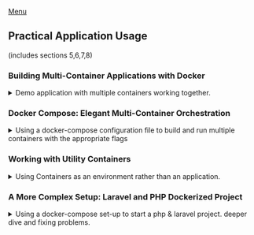 <!--
ignore these words in spell check for this file
// cSpell:ignore INITDB dockerized drwxr cliuser userdel adduser addgroup gecos laravel mkdir fastcgi ignore-platform-reqs chwon
-->

[Menu](../README.md)

## Practical Application Usage
(includes sections 5,6,7,8)

### Building Multi-Container Applications with Docker

<details>
<summary>
Demo application with multiple containers working together.
</summary>

a more realistic application, with multiple services and containers. lean how docker operates with multiple containers.

#### Our Target App & Setup

our application has three components:
1. Database - by using mongoDB.
2. Backend - nodeJS rest API.
3. Front - react single page application.

the code is in the "multi-app" folder.
we can go over the code and try to understand it on our own, but this isn't required. 

we want the dockerize-d database to persist, and for the logs folder to be persistent. we also want changes to the source code to be reflected live, both for the backend and the frontend.

task list
- [ ] Backend + Frontend
  - [ ] copy stuff properly in the dockerfile
  - [ ] mirrored source code volume, persistent logs folder
  - [ ] ensure live reload of code with daemon-js
  - [ ] fix network from local host to virtual network
- [ ] MongoDB 
  - [ ] persistent data using named volume
  - [ ] attach to virtual network
  - [ ] limiting access

#### Dockerizing the MongoDB Service

[MongoDB](https://hub.docker.com/_/mongo) image documentation.

if we aren't using dockerized versions of te backend, we would need to expose the port to the outside.
```sh
docker container run --rm --detach --name mongodb --publish 27017:17017 mongo
# check that the app works
node backend/app.js
```
for the future uses, we would want this to run inside as part of the network.
```sh
docker network create backend
docker container run --rm --detach --name mongodb --network backend --volume namedMongo:/data/db \
-e MONGO_INITDB_ROOT_USERNAME=admin \
-e MONGO_INITDB_ROOT_PASSWORD=secret \
mongo
```

#### Dockerizing the Node App

now we want to dockerize the backend app.

we need a dockerfile to build the image. for the moment, we use something very basic.

``` Dockerfile
FROM node

WORKDIR /app

COPY package.json .

RUN npm install

COPY . .

EXPOSE 80


CMD [ "node", "app.js" ]
```

we then build it and try to run it, but it should fail.
```sh
docker image build --tag backendImage backend/. 
docker container run --rm backendImage
```

we can no longer connect to the mongo database. we can fix it by changing the connection point. this would require us to re-built the image.

```js
mongoose.connect(
  //'mongodb://localhost:27017/course-goals',
  'mongodb://hist.docker.internal:27017/course-goals',
  {
    useNewUrlParser: true,
    useUnifiedTopology: true,
  },
  (err) => {
    if (err) {
      console.error('FAILED TO CONNECT TO MONGODB');
      console.error(err);
    } else {
      console.log('CONNECTED TO MONGODB');
      app.listen(80);
    }
  }
);
```

if we have the frontend running as an none-dockerized application, we would need to expose the correct port on the backend container

```sh
docker container run --name goals-backend --rm --detach --publish 80:80 backendImage
```

#### Moving the React SPA into a Container

after dockerizing the database and the backend, we next move to the front end app.
as before, we need a dockerfile for the image.
the base image that we use is still node.

``` Dockerfile
FROM node

WORKDIR /app

COPY package.json .

RUN npm install

COPY . .

EXPOSE 3000

CMD [ "npm", "start" ]
```

we build and run the image as a container. we still need to publish the ports to the public. this will fail for us because of how react works, so we add the *-it* flag. once we do this, we have all three parts of the application running.

now we should polish the extra parts of the the application, such as networking,persistent data and hot reload.

#### Adding Docker Networks for Efficient Cross-Container Communication

the first part is to set up the network properly, so that the containers talk to one another directly, without going through the host machine.

For this, we first create the network, then we can stop publishing the port on the database container.\
For the backend, we again stop publishing the port, but this isn't enough, we also need to change the source code again to tell it to use the service domain name instead of the local host. so we change `host.docker.internal` to the container name `mongodb`.\
We also do the same thing for the front end source code. wherever we use 'localhost' we need to replace it with the service name. so instead of `http://localhost/goals/`, we have `http://goals-backend/goals/`. we can also stick this in a const variable if we decide we might want to change this again.\
because we changed the source code, we need to build the backend and frontend images again.

```sh
docker network create goals-network
docker container run --name mongodb --rm -d --network goals-network mongo.
docker container run --name goals-backend --rm -d --network goals-network goals-node
docker container run --name goals-frontend --rm -it --network goals-network  --publish 3000:3000 goals-react
```

all this image building takes longer than we want, because of all the copying that happens (the "node-modules" folders). we will fix this later.

however, **this still doesn't work!** the react stuff still doesn't work! that's because the app isn't being run directly inside the container, it run inside the browser! \
Well, we need to rethink our steps, we first revert our changes, from the service name back to **localhost**. so we still need to publish the port on the backend container. and we don't use the *--network* flag in the front end container.

```
docker container run --name goals-backend --rm -d --network goals-network --publish 80:80 goals-node
docker container run --name goals-frontend --rm -it --publish 3000:3000 goals-react
```

now that we got the network part settled (sort of), it's time to move forward.

#### Adding Data Persistence to MongoDB with Volumes

in the current state of things, removing the mongoDB containers causes us to lose all the data that our app created. we want this data to persist across runs of the container.\

we do this by adding the *--volume,-v* flag to the run command, in the documentation we see the appropriate usage, which is the path inside the app to where the data is stored. we will use a named volume, rather than an anonymous one or a bind mount.

```sh
docker container run --name mongodb --rm -d --network goals-network --volume goals-data:data/db mongo
```

we can start the database container again and see how the data now persists.

another requirement was to add security. this is done with two environment variables: *MONGO_INITDB_ROOT_USERNAME* and *MONGO_INITDB_ROOT_PASSWORD*,

```sh
docker container run --name mongodb --rm -d --network goals-network --volume goals-data:/data/db -e MONGO_INITDB_ROOT_USERNAME=max -e MONGO_INITDB_ROOT_PASSWORD=secret mongo
```
now when we start this database, the backend fails to fetch the data, because it doesn't use the correct authorization. to fix this, we add the can add user name and password to the connection string in the backend. these were optional so far, but now are required. we also need a `?authSource=admin` at the end of the connection string.



```js
//'mongodb://mongodb:27017/course-goals',
'mongodb://[userThenCollinsThenPassword]@mongodb:27017/course-goals?authSource=admin',
```
if we try this again, things will work for us.
in the real world, we should somehow also pass those two as parts of the environment

#### Volumes, Bind Mounts & Polishing for the NodeJS Container

Our next target is have persistence data for the logs folder, and have live code updates.

we need one volume for the logs folder, we can either use named or bind volumes. we also want a bind mount to allow for live update, this requires an absolute path. recall how the priority works for paths. so we also add a volume for the node-modules

we are still missing the command to hot reload the source code when it changes. we saw earlier that we can do this with the *nodemon* package. we add it to the "package.json" files as a dev-dependency, we add a *"start": "nodemon app.js"* script, and fix the dockerfile `CMD` stanza to `["npm", "start"]`.

**NOTE: for windows we need to add *-L* flag for the script**
```json 
  "scripts": {
    "test": "echo \"Error: no test specified\" && exit 1",
    "start":"nodemon -L app.js"
  },
```
**NOTE: we might need to remove the 'package-lock.json' file.**
we now can build the image once again.

```sh
cd multi-01-starting-app

#build image
docker image build --tag goals-node backend/.

#run container
docker container run --name goals-backend --rm -d --network goals-network -v goals-logs:/app/logs --publish 80:80 -v "D:\Docker_Kubernetes_The_Practical_Guide\multi-app\backend:/app" -v /app/node_modules goals-node
```

two last things, we have the user name for the mongodb hardcoded, we don't like this. let's change this to use environment variables as well

```dockerfile
ENV MONGODB_USERNAME=root
ENV MONGODB_PASSWORD=secret
```

and now we change the code to use those variables dynamically.
we access them with `{}

```js
const userName = process.env.MONGODB_USERNAME;
const password =process.env.MONGODB_PASSWORD;
//'mongodb://user-then-collins-then-password@mongodb:27017/course-goals?authSource=admin',
`mongodb://{user-then-collins-then-password@mongodb:27017/course-goals?authSource=admin`,
```
we build the image again, and now run the container with the *--env* flag.

```sh
docker container run --name goals-backend --rm -d --network goals-network -v goals-logs:/app/logs --publish 80:80 -v "D:\Docker_Kubernetes_The_Practical_Guide\multi-app\backend:/app" -v /app/node_modules -e MONGODB_USERNAME=max --env MONGODB_PASSWORD=secret  goals-node
```

now lets add a *.dockerignore* file to ensure we aren't copying dependencies again and again.

```dockerignore
node_modules
Dockerfile
.git
```

we build the image again, and continue to work on the react frontend service.l

#### Live Source Code Updates for the React Container (with Bind Mounts)

in the react code, we also want to allow for live source updates. we need bind mounts as well. there is no need to use nodemon in react.

```sh
docker container run -v "D:\Docker_Kubernetes_The_Practical_Guide\multi-app\frontend\src:/app/src" --name goals-frontend --rm -p 3000:3000 -it goals-react
```

eventually this works. if we want live update, we need to follow the article attached and use a linux based file system.
(not going to do this)

our frontend image takes longer to build. we don't want this. we can use another *.dockerignore* file to reduce the amount of work we do.

#### Module Summary

we managed to dockerize our three components, we encountered some problems and fixed them. this section was aimed for development setup, rather than production.

we turned out to have three long docker container run commands, we would like to somehow reduce this. this is the topic of the next section.

</details>

### Docker Compose: Elegant Multi-Container Orchestration

<details>
<summary>
Using a docker-compose configuration file to build and run multiple containers with the appropriate flags
</summary>

In the previous section we created a multi-container application, we had three containers working together and things eventually worked out.
however, actually running the containers with all the correct commands was quite long and tiresome. we had many flags and volumes, and things got confusing pretty quick.

The docker eco-system has a built-in tool called **Docker-Compose**, which allows us to build everything together with one command and take it down just as easily. 

#### Docker-Compose: What & Why?

Docker compose allows us to replace multiple docker commands with a configuration file. instead of building images and running containers as separate commands, docker-compose takes care of all of this. this makes starting the app much easier, and also helps with sharing the workflow.

docker compose is not a replacement of dockerfile and doesn't build images. it also isn't a replacement for images or containers. and it's not intended for managing multiple containers on different hosts. it works best for a single machine. 

docker compose is a simple file. we put the configuration into the file. the core components are "services", which are the containers. for each service we can configure the behavior of the containers, such as ports, environment variables, volumes and networks.

docker compose files are a replacement for running individual commands. we will continue working with our previous application.

#### Creating a Compose File

we start by creating the file, called "docker-compose.yaml". here we describe our configuration. yaml format uses indentations.

we start by specifying the version of the docker-compose file, which determines which features ara available for us to use.
[list of versions and features](https://docs.docker.com/compose/compose-file/compose-versioning/).

lets go with the latest version, 3.8 in time of writing.

the next part is the services, which defines the services. we define the services by names. for each service we define the configuration for the container.

```yaml
version: "3.8"
services:
  mongodb:
  backend:
  frontend:
```

#### Diving into the Compose File Configuration

we can continue with the configurations. let's look again at our command to run the container.

```sh
docker container run --name mongodb --rm -d --network goals-network --volume goals-data:/data/db -e MONGO_INITDB_ROOT_USERNAME=max -e MONGO_INITDB_ROOT_PASSWORD=secret mongo
```

let's break it down
- name of the container *--name*
- detached mode *--detach*
- remove on stop flag *--rm*
- network *--network*
- name volume *--volume*
- environment variables (two of them!) *--env*
- the image itself

each of those is matched to a line in the docker-file.


```yaml
version: "3.8"
services:
  mongodb:
    image: 'mongo'
    volumes:
      - data:/data/db
    environment:
      MONGO_INITDB_ROOT_USERNAME: max
      MONGO_INITDB_ROOT_PASSWORD: secret
    # networks:
    #   - goals-network
  backend:
  frontend:
  
volumes:
 data:
```

when we use yaml syntax (the **key:value** pairs) we don't need dashes to specify the items. For **named volumes** we need a root volume key. this allows containers to share the same volume.

#### Docker Compose Up & Down

we can spin up a docker-compose deployment with the cli command `docker-compose up`, it will pull and build all images if needed. by default we start in attached mode, but we can add *-d* flag. when we are finished we can simply shut it down with the `docker-compose down` command.
```sh
docker container prune
docker image prune -a
docker-compose up -d
docker containers ls
docker networks ls
docker-compose down
docker networks ls #no networks after shutdown
```

it does not remove volumes by default, unless we specify it with `docker-compose down -v`. we usually don't do this.

lets continue with the other containers.

#### Working with Multiple Containers

we now have the backend and frontend services. we already removed the images, but we can have docker-compose build them for us, we simply add the *build:* key to tell it to build the image. this replaces the image command.
there is a long form of context and dockerfile and argument if we have a different name or a complex build image process. the context is where we want to run the build command from. this will come up in the future.


we add the ports under "ports", the environment variables and the volumes. for the named volume we need to specify it under the volumes root-key as well. for the bind-mount, we can use a relative path from the docker-compose file. 

this time we will use an environment file instead, under "env/backend.env"
```
MONGODB_USERNAME=max
MONGODB_PASSWORD=secret
```

we will also add another key, **depends_on**, which means that this service will only run after another service is up.

```yaml
version: "3.8"
services:
  mongodb:
    image: 'mongo'
    volumes:
      - data:/data/db
    environment:
      MONGO_INITDB_ROOT_USERNAME: max
      MONGO_INITDB_ROOT_PASSWORD: secret
    # networks:
    #   - goals-network
  backend:
    build: ./backend
      #context: ./backend
      #dockerfile: Dockerfile
      #args:
        #some-arg: some-value
    env_file:
      - ./env/backend.env
    ports:
      - "80:80"
    # networks:
    #   - goals-network
    volumes:
      - logs:/app/logs #named
      - /app/node_modules #anonymous
      - ./backend:/app # bind mount, relative path
    depends_on:
      - mongodb

  frontend:
  
volumes:
 data:
 logs:

# networks:
#   goals-network
```

we can try spinning up the file again, and see if it builds the image correctly and if the backend connects properly. things are going fine so far. we can even change the source code live and see it updated!

the name of the services are used by the containers internally, even if the names of the containers are now mutated with the prefix of the folder name.

#### Adding Another Container

we still have the frontend react app to add to our docker-compose file.we have a bind-mount volume and the ports as before. the new thing is the *-it* flag.
we can use the two keys of *stdin_open* and *tty* to recreate the effect. we can also have the *depends_on* key just to ensure our services are starting in order.
```yaml
version: "3.8"
services:
  #mongodb: #same as before
  #backend: #same as before
  frontend:
    build: ./frontend
    ports:
      - "3000:3000"
    volumes:
      - ./frontend/src:/app/src # bind mount
    stdin_open: true
    tty: true
    depends_on:
      - backend
    
volumes:
 data:
 logs:
```
we run the command and see that everything works. it's quite nice and easy to use. we stick everything into a file and we can spin the entire app up with one command.

#### Building Images & Understanding Container Names

other the `docker-compose up` and `docker-compose down`, there are also some more options. for `docker-compose up`, we can add the *--build* flag to force a rebuild of the image, if something changed we should use this. if we simply want to build the images without running the services, we run `docker-compose build`. this can be useful as part of a set-up process.

the containers get names by either the docker-compose automatically (foldername, service name, and then a running number), but we can also force a container name with a *container_name* key. we usually won't use it.


#### Module Summary

There are many more options for docker-compose files.

the main advantage of the docker-compose file is the ease of use, it works for a single container commands just as efficiently as it works for multiple containers. it doesn't replace all the docker commands, but it simplifies some workflows. it's another tool for us to use.

Docker CLI | docker-compose.yaml | notes
---|----|---
image specification | image: | can be tagged, a url, etc
*--rm* | default behavior |
*--detach* | default behavior |
*--volume* | volumes: | more than one, list form. same syntax as cli
*--env* | environment: | more than one, same syntax as cli or with yaml syntax.
*--env-file* | env_file: | list of files with relative path
*--network* | networks: | not always needed, docker-compose creates a shared environment network for all the services. but we can specify if we want different networks for each service.
*--publish*| ports: | list form
*-it* | stdin_open:, tty: | the  cli flag is actually two flags combined, so two keys are fair game
*--name* | container_name: | probably not worth using

</details>

### Working with Utility Containers

<details>
<summary>
Using Containers as an environment rather than an application.
</summary>

a deeper dive into the usage of containers. not just running applications. "utility containers" are containers that we run because of their environment, which we can use to run additional commands.

#### Utility Containers: Why Would You Use Them?

imagine that we want to run a node app in a container? we first need to create the source code. this usually means setting up a project with `npm init`, which will create a "package.json" file. but we want everything to be dockerized, we don't want to install node js and all those libraries! this is a case where using containers as "utility containers" can shine.

#### Different Ways of Running Commands in Containers

we can run the node image in an interactive mode. which opens up the node environment for REPL. we can also run the container in an interactive mode but detached, and then use the `exec` command with the *-it* flag to run a command from outside the container. we can also use `exec` to run commands without interrupting the running behavior of the container.
```sh
docker container run --rm -it node 
docker container run --name nodejs -d --rm -it node 
docker container exec -it nodejs npm init
```

another option is to change the basic command of the container, so rather than starting in the default command, we start with some other command.
```sh
docker container run --rm -it node npm init
```

#### Building a First Utility Container

lets create something for ourselves.

```dockerfile
FROM node:14-alpine

WORKDIR /app
```

now we build the image and use it with a bind mount to create the node project on a local folder without having to install the node packages!

```sh
docker image build -t node-utility
docker container run --rm -it -v "${pwd}/node:/app" node-utility npm init
```

this isn't just for nodejs, it also helps with other programming stacks, such as php and laravel, and many others.

#### Utilizing ENTRYPOINT

what if we want to make our container limited to only **"npm"** commands? for these, we use the `ENTRYPOINT` stanza. when we run a container, if we add a command after the image name, that command overrides the command in the `CMD` stanza. if we have an `ENTRYPOINT` stanza, then anything we have after the image name is appended to what we wrote.

```dockerfile
FROM node:14-alpine

WORKDIR /app

ENTRYPOINT ["npm"]
```
and now we run the container again with just the 'init' after the image name. we therefore limit the use of this image to only **"npm"** commands.

```sh
docker image build -t node-utility
docker container run --rm -it -v "${pwd}/node:/app" node-utility init
docker container run --rm -it -v "${pwd}/node:/app" node-utility install express --save
```

the downside is that we are back to running long commands from the terminal, didn't we want to move to docker-compose to avoid that?

#### Using Docker Compose

we already said that docker-compose can also help us with single container applications.
```yaml
version: "3.8"
services:
  npm:
    build: ./
    stdin_open: true
    tty: true
    volumes:
      - ./:/app  
```

if we spin the services right now, things won't work for us, we need some way to use them. docker-compose has two additional commands we can use `exec` which allows us to run commands on already running containers, and `run`, which allows us to run a single service from the yaml. we simply specify the service name and the arguments we wish to add.

```sh
docker-compose up
docker-compose down
docker-compose run npm init
docker-compose run --rm npm init
```
when we start services with `docker-compose up` it is automatically removed, but no for `docker-compose run`. we can fix this by adding the *--rm* flag

#### Utility Containers, Permissions & Linux

some thread about linux utility containers, copied here in it's entirety.
[Utility Containers and Linux](https://www.udemy.com/course/docker-kubernetes-the-practical-guide/#questions/12977214/)

> This is truly an awesome course Max! Well done! \
> I wanted to point out that on a Linux system, the Utility Container idea doesn't quite work as you describe it.  In Linux, by default Docker runs as the "Root" user, so when we do a lot of the things that you are advocating for with Utility Containers the files that get written to the Bind Mount have ownership and permissions of the Linux Root user.  (On MacOS and Windows10, since Docker is being used from within a VM, the user mappings all happen automatically due to NFS mounts.)
>
> So, for example on Linux, if I do the following (as you described in the course):
> ``` Dockerfile 
> FROM node:14-slim
> WORKDIR /app
> ```
> ```sh
> docker build -t node-util:perm .
> docker run -it --rm -v $(pwd):/app node-util:perm npm init
>  ls -la
> ```
> 
> ```
> total 16
> drwxr-xr-x  3 scott scott 4096 Oct 31 16:16 ./
> drwxr-xr-x 12 scott scott 4096 Oct 31 16:14 ../
> drwxr-xr-x  7 scott scott 4096 Oct 31 16:14 .git/
> -rw-r--r--  1 root  root   202 Oct 31 16:16 package.json
> ```
>
> You'll see that the ownership and permissions for the package.json file are "root".  But, regardless of the file that is being written to the Bind Mounted volume from commands emanating from within the docker container, e.g. "npm install", all come out with "Root" ownership.
> 
> -------
>
> Solution 1:  Use  predefined "node" user (if you're lucky)\ 
> There is a lot of discussion out there in the docker community (devops) about security around running Docker as a non-privileged user (which might be a good topic for you to cover as a video lecture - or maybe you have; I haven't completed the course yet).  The Official Node.js Docker Container provides such a user that they call "node". 
> https://github.com/nodejs/docker-node/blob/master/Dockerfile-slim.template
> ```Dockerfile
> FROM debian:name-slim
> RUN groupadd --gid 1000 node          
> && useradd --uid 1000 --gid node --shell /bin/bash --create-home node
> ```
> 
> Luckily enough for me on my local Linux system, my "scott" uid:gid is also 1000:1000 so, this happens to map nicely to the "node" user defined within the Official Node Docker Image.
> 
> So, in my case of using the Official Node Docker Container, all I need to do is make sure I specify that I want the container to run as a non-Root user that they > make available.  To do that, I just add:
> 
> ```Dockerfile
> FROM node:14-slim
> USER node
> WORKDIR /app
> ```
>
> If I rebuild my Utility Container in the normal way and re-run "npm init", the ownership of the package.json file is written as if "scott" wrote the file.
> ```sh
> $ ls -la
> ```
> ```
> total 12
> drwxr-xr-x  2 scott scott 4096 Oct 31 16:23 ./
> drwxr-xr-x 13 scott scott 4096 Oct 31 16:23 ../
> -rw-r--r--  1 scott scott 204 Oct 31 16:23 package.json
> ```
> 
> Solution 2:  Remove the predefined "node" user and add yourself as the user\
> However, if the Linux user that you are running as is not lucky to be mapped to 1000:1000, then you can modify the Utility Container Dockerfile to remove the predefined "node" user and add yourself as the user that the container will run as:
> 
> ```Dockerfile
> FROM node:14-slim
> RUN userdel -r node
> ARG USER_ID
> ARG GROUP_ID
> RUN addgroup --gid $GROUP_ID user
> RUN adduser --disabled-password --gecos '' --uid $USER_ID --gid $GROUP_ID user
> USER user
> WORKDIR /app
> ```
> 
> And then build the Docker image using the following (which also gives you a nice use of ARG):
> ```sh
>  docker build -t node-util:cliuser --build-arg USER_ID=$(id -u) --build-arg GROUP_ID=$(id -g) .
> ```
> And finally running it with:
> ```sh
>  docker run -it --rm -v $(pwd):/app node-util:cliuser npm init
> $ ls -la
> ```
> ```
> total 12
> drwxr-xr-x  2 scott scott 4096 Oct 31 16:54 ./
> drwxr-xr-x 13 scott scott 4096 Oct 31 16:23 ../
> -rw-r--r--  1 scott scott  202 Oct 31 16:54 package.json
> ```
>  Reference to Solution 2 above: https://vsupalov.com/docker-shared-permissions/
> 
> Keep in mind that this image will not be portable, but for the purpose of the Utility Containers like this, I don't think this is an issue at all for these "Utility Containers"


#### Module Summary

we discussed the ways that we can use containers for the runtime environment, we can use docker containers as a way to get their abilities without installing the libraries on the local machine.
</details>

### A More Complex Setup: Laravel and PHP Dockerized Project

<details>
<summary>
Using a docker-compose set-up to start a php & laravel project. deeper dive and fixing problems.
</summary>

in this module we will practice what we learned so far, and discover some new abilities of docker-compose. we will do so by using a combination of PHP and Laravel, we will create a dockerized application this time. Laravel and PHP generally require a lengthy setup, so that's why using docker will be very helpful.

#### The Target Setup

docker isn't limited to node. node has application code and server runtime bundled together. Laravel is the most popular framework for PHP development. if we check the requirements for laravel we see that we need php and many more dependencies.

in this module, we will have 
- source code in a folder in the host machine
- PHP interpreter container
- Nginx Web server container
- MySQL database container
- *Composer* PHP utility container (*Composer* to PHP is like *npm* to node)
- Laravel Artisan utility container
- npm utility container (is used by laravel)

the application containers (PHP interpreter, nginx and mysql) are part of the running app, and the utility containers help us build and deploy it.

#### Adding a Nginx (Web Server) Container

we start in an empty folder, and we begin with a docker-compose.yaml file.
```sh
mkdir laravel
cd laravel
mkdir nginx
touch nginx/nginx.conf
```
lets begin with the basic layout, we start with the nginx server. we open a port and create a bind mount to make sure the configuration forwards the requests to where we need them. the port and the path to the file are described in the documentation. we also make sure the configuration is read-only so it can't be changed from inside the container.

```yaml
version: "3.8"
services:
  server: 
    image: 'nginx:stable-alpine'
    ports:
      - '8000:80'
    volumes:
      - ./nginx/nginx.conf:/etc/nginx/nginx.conf:ro
  php:
  mysql:
  composer:
  artisan:
  npm:
```
the nginx.conf file is provided in the lecture resources, and describes how the server works. it lists the port that the sever listen on, where the root directory is, redirection rules and other stuff
```config
server {
    listen 80;
    index index.php index.html;
    server_name localhost;
    root /var/www/html/public;
    location / {
        try_files $uri $uri/ /index.php?$query_string;
    }
    location ~ \.php$ {
        try_files $uri =404;
        fastcgi_split_path_info ^(.+\.php)(/.+)$;
        fastcgi_pass php:3000;
        fastcgi_index index.php;
        include fastcgi_params;
        fastcgi_param SCRIPT_FILENAME $document_root$fastcgi_script_name;
        fastcgi_param PATH_INFO $fastcgi_path_info;
    }
}
```

#### Adding a PHP Container

lets continue to the PHP container. we will need a custom dockerfile, we will put all of our dockerfile in once place.\
the dockerfile build on a *php-fpm* image and runs some commands to install packages. we need to run these commands in the correct root folder. we don't have a `CMD` command here, but we use that of the base image

```dockerfile
FROM php:7.4-fpm-alpine

WORKDIR /var/www/html

RUN docker-php-ext-install pdo pdo_mysql
```

lets update the docker-compose file, we tell the file how to build the image (and which file), we also need to bind the container source code folder, we add a "delegated" to improve performance. we need to write some files to the folder, but there is no rush to do it immediately, so we can some performance improvement out of it.\
```yaml
version: "3.8"
services:
  #server: 
  php:
    build: 
      context: ./dockerfiles
      dockerfile: php.dockerfile
    volumes:
      - ./src:/var/www/html:delegated   
  #mysql:
  #composer:
  #artisan:
  #npm:
```
in the nginx.conf file there is this line "fastcgi_pass php:3000;" that sends request into port 3000, while the container itself uses port 9000. but this isn't the correct place to map the request. this only matters for the host machine. instead we should change the configuration file.

#### Adding a MySQL Container

of course, mysql has an official image. we use a specific image, there is nothing configure about the network, but we need some environment variables. we will use a file instead. lets create a "env" folder and "mysql.env" file and populate it.

```env
MYSQL_DATABASE=homestead
MYSQL_USER=homestead
MYSQL_PASSWORD=secret
MYSQL_ROOT_PASSWORD=secret
```
we should reference this file in the docker-compose.yaml file
```yaml
version: "3.8"
services:
  #server: 
  #php:   
  mysql:
    image: mysql:5.7
    env_file:
      - ./env/mysql.env
  #composer:
  #artisan:
  #npm:
```

#### Adding a Composer Utility Container

the next step is to add the composer service, which is a utility container. we need another dockerfile for this, we do this to get the entry point set up

```dockerfile
FROM composer:latest

WORKDIR /var/www/html

ENTRYPOINT ["composer", "--ignore-platform-reqs"]
```

and now we update the docker-compose file.
```yaml
version: "3.8"
services:
  #server: 
  #php:   
  #mysql:
  composer:
    build:
      context: ./dockerfiles
      dockerfile: composer.dockerfile
    volumes:
      - ./src:/var/www/html
  #artisan:
  #npm:
```
we now have the three application containers, we can use the composer utility to create the application, and then launch it.

#### Creating a Laravel App via the Composer Utility Container

in the official laravel documentation, we see how to create a project with composer. it's `composer create-project --prefer-dist laravel/laravel`. we can run it with our utility container.

```sh
docker-compose run --rm composer create-project --prefer-dist laravel/laravel .
```

if we try it by ourselves, we should be seeing our "src" folder being populated.

#### Launching Only Some Docker Compose Services

we need to fix the *".env"* file so it will use the correct database.
```
DB_CONNECTION=mysql
DB_HOST=mysql
DB_PORT=3306
DB_DATABASE=homestead
DB_USERNAME=homestead
DB_PASSWORD=secret
```
we can now try running our application. but before that, we need to fix some parts, we need an extra volume for the server service. we fix the root to the source file. (as the nginx.conf file)

```yaml
version: "3.8"
services:
  server: 
    image: 'nginx:stable-alpine'
    ports:
      - '8000:80'
    volumes:
      - ./src:/var/www/html
      - ./nginx/nginx.conf:/etc/nginx/nginx.conf:ro
  #php:
  #mysql:
  #composer:
  #artisan:
  #npm:
```

we don't want to spin up the composer service, so we can specify only which services we want to run. but just running it didn't work properly.
```sh
docker-compose up -d server php mysql
```
turns out we aren't binding the configuration correctly, we need to bind to another file.

and try again, if we did it properly, we should see the laravel screen on port 8000 in the browser.
```
docker-compose down
docker-compose up -d server php mysql
```

rather then write all three servers that should go up, we can write them as dependencies using the *depends_on:* key to server service.

```yaml
version: "3.8"
services:
  server: 
    image: 'nginx:stable-alpine'
    ports:
      - '8000:80'
    volumes:
      - ./src:/var/www/html
      - ./nginx/nginx.conf:/etc/nginx/conf.d/default.conf:ro
    depends_on:
      - php
      - mysql
  #php:
  #mysql:
  #composer:
  #artisan:
  #npm:
```

we can add another option to the `docker-compose up`, we can force a build image situation with *--build*.
```sh
docker-compose up -d --build server
```
now, our code application should actually be running properly and being updated live when we change the source code.

#### Adding More Utility Containers

with the artisan utility, we build off from the php container. we can override some setting from the docker file, like adding an entry point.
```yaml
version: "3.8"
services:
  #server: 
  #php:
  #mysql:
  #composer:
  artisan:
    build: 
      context: ./dockerfiles
      dockerfile: php.dockerfile
    volumes:
      - ./src:/var/www/html
    entrypoint: ["php","/var/www/html/artisan"]
  npm:
    image: node:14
    working_dir: /var/www/html
    entrypoint: ["npm"]
    volumes:
      - ./src:/var/www/html
```
now we first run the server up, and we then run the artisan container to check the database connection,

```sh
docker-compose run --rm artisan migrate
```
we should have see something happening.

#### Docker Compose with and without Dockerfiles

while we can add dockerfile commands in the docker-compose, we aren't required to do so. this depends on preference. there aren't `RUN` or `COPY` alternatives in the yaml file.

about the bind mounts, they are good for development stages, but aren't fit to deployment operations. when we get to the production stage, we want to put everything inside the image.

#### Bind Mounts and COPY: When To Use What

lets add a nginx dockerfile, for when we want to do deploy the configuration and the source code are added to the image as a snapshot.

```dockerfile
FROM nginx:stable-alpine

WORKDIR /etc/nginx/conf.f

COPY nginx/nginx.conf .

RUN mv nginx.conf default.conf

WORKDIR /var/www/html

COPY src .
```

now we also tweak the yaml file to make it build an image. the context does more than just say where the dockerfile is, it also dictates where the dockerfile is being built. so we cant set the context to the dockerfiles folder. this matters because the copy command happens in image build time, and bind mounts happen when the container runs.\
we should also do the copying in the php dockerfile and update the context for the build key. if we comment out the volumes bind mounts, the images will be build with the current source code. we don't change the bindings for the other containers, as they are only meant to be run as part of the development cycle. but because the artisan service uses the same dockerfile, we need to update it as well

```yaml
version: "3.8"
services:
  server: 
    build:
      context: .
      dockerfile: dockerfiles/nginx.dockerfile
    ports:
      - '8000:80'
    volumes:
      - ./src:/var/www/html
      - ./nginx/nginx.conf:/etc/nginx/conf.d/default.conf:ro
    depends_on:
      - php
      - mysql
    php:
    build: 
      context: .
      dockerfile: php.dockerfile
    volumes:
      - ./src:/var/www/html:delegated   
  #mysql:
  #composer:
  artisan:
    build: 
     context: .
      dockerfile: dockerfiles/php.dockerfile
    volumes:
      - ./src:/var/www/html
    entrypoint: ["php","/var/www/html/artisan"]
  #npm:
```

in the video there is an error, this requires our php dockerfile to get some more permissions (**might be a linux only issue**). we fix it by adding a `chwon` (change owner) command to `RUN` to give the default user permissions.


**(we should also fix the image to use *php:8.1.0RC5-fpm-alpine3.14* instead, this solved the problem for other people in the comments).**

```dockerfile
# FROM php:7.4-fpm-alpine
FROM php:8.1.0RC5-fpm-alpine3.14

WORKDIR /var/www/html

COPY src .

RUN docker-php-ext-install pdo pdo_mysql

RUN chown -R www-data:www-data /var/www/html
```

</details>